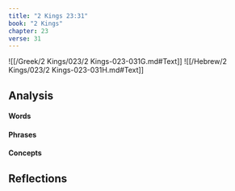 ```yaml
---
title: "2 Kings 23:31"
book: "2 Kings"
chapter: 23
verse: 31
---
```

![[/Greek/2 Kings/023/2 Kings-023-031G.md#Text]]
![[/Hebrew/2 Kings/023/2 Kings-023-031H.md#Text]]

## Analysis

#### Words

#### Phrases

#### Concepts

## Reflections
